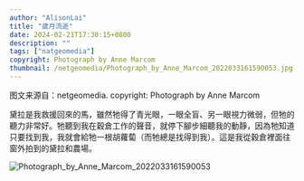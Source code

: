 ```yaml
---
author: "AlisonLai"
title: "歲月流逝"
date: 2024-02-21T17:30:15+0800
description: ""
tags: ["natgeomedia"]
copyright: Photograph by Anne Marcom
thumbnail: /netgeomedia/Photograph_by_Anne_Marcom_2022033161590053.jpg
---
```

图文来源自：netgeomedia.  copyright: Photograph by Anne Marcom

黛拉是我救援回來的馬，雖然牠得了青光眼，一眼全盲、另一眼視力微弱，但牠的聽力非常好。牠聽到我在穀倉工作的聲音，就停下腳步細聽我的動靜，因為牠知道只要找到我，我就會給牠一根胡蘿蔔（而牠總是找得到我）。這是我從穀倉裡面往窗外拍到的黛拉和農場。

![Photograph_by_Anne_Marcom_2022033161590053](/netgeomedia/Photograph_by_Anne_Marcom_2022033161590053.jpg)